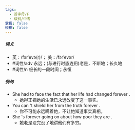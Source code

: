 ```yaml
---
tags:
  - 首字母/F
  - 级别/中考
掌握: false
模糊: false
---
```

##### 词义
- 英：/fərˈevə(r)/； 美：/fərˈevər/
- #词性/adv  永远；(与进行时态连用)老是，不断地；长久地
- #词性/n  极长的一段时间；永恒
##### 例句
- She had to face the fact that her life had changed forever .
	- 她得正视她的生活已永远改变了这一事实。
- You can 't shield her from the truth forever .
	- 你不可能永远瞒着她，不让她知道事实真相。
- She 's forever going on about how poor they are .
	- 她老是没完没了地讲他们有多穷。
